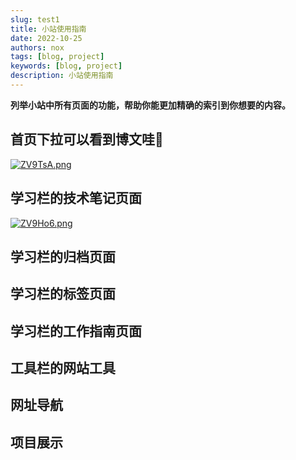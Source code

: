 ```yaml
---
slug: test1
title: 小站使用指南
date: 2022-10-25
authors: nox
tags: [blog, project]
keywords: [blog, project]
description: 小站使用指南
---
```


**列举小站中所有页面的功能，帮助你能更加精确的索引到你想要的内容。**



<!-- truncate -->

## 首页下拉可以看到博文哇🤣

[![ZV9TsA.png](https://www.helloimg.com/images/2022/10/28/ZV9TsA.png)](https://www.helloimg.com/image/ZV9TsA)

## 学习栏的技术笔记页面

[![ZV9Ho6.png](https://www.helloimg.com/images/2022/10/28/ZV9Ho6.png)](https://www.helloimg.com/image/ZV9Ho6)



## 学习栏的归档页面





## 学习栏的标签页面





## 学习栏的工作指南页面



## 工具栏的网站工具



## 网址导航



## 项目展示

